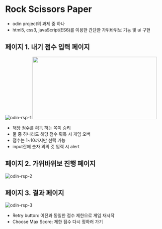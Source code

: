 # Rock Scissors Paper

- odin project의 과제 중 하나
- html5, css3, javaScript(ES6)를 이용한 간단한 가위바위보 기능 및 ui 구현

## 페이지 1. 내기 점수 입력 페이지

![odin-rsp-1](https://github.com/JiWoo-Yoo/odin-rsp/assets/145994347/f0a9599f-bede-4105-8cb2-30b7d7775557)
<img src="https://github.com/JiWoo-Yoo/odin-rsp/assets/145994347/f0a9599f-bede-4105-8cb2-30b7d7775557" width="400" height="200">

- 해당 점수를 획득 하는 쪽이 승리
- 둘 중 하나라도 해당 점수 획득 시 게임 오버
- 점수는 1~10까지만 선택 가능
- input란에 숫자 외의 것 입력 시 alert

## 페이지 2. 가위바위보 진행 페이지

![odin-rsp-2](https://github.com/JiWoo-Yoo/odin-rsp/assets/145994347/4d22cb2e-1657-44ab-963b-674139a021cc)

## 페이지 3. 결과 페이지

![odin-rsp-3](https://github.com/JiWoo-Yoo/odin-rsp/assets/145994347/a7649d99-e317-4d7e-ba8e-d67ea7498139)

- Retry button: 이전과 동일한 점수 제한으로 게임 재시작
- Choose Max Score: 제한 점수 다시 정하러 가기
